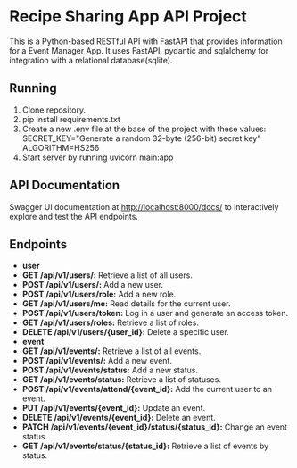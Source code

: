 # Recipe Sharing App API Project
This is a Python-based RESTful API with FastAPI that provides information for a Event Manager App.
It uses FastAPI, pydantic and sqlalchemy for integration with a relational database(sqlite).

## Running 
1. Clone repository.
2. pip install requirements.txt
3. Create a new .env file at the base of the project with these values:
	SECRET_KEY="Generate a random 32-byte (256-bit) secret key"
	ALGORITHM=HS256
4. Start server by running uvicorn main:app 

## API Documentation
Swagger UI documentation at [http://localhost:8000/docs/](http://localhost:8000/docs/) to interactively explore and test the API endpoints.

## Endpoints
- **user**
- **GET /api/v1/users/:** Retrieve a list of all users.
- **POST /api/v1/users/:** Add a new user.
- **POST /api/v1/users/role:** Add a new role.
- **GET /api/v1/users/me:** Read details for the current user.
- **POST /api/v1/users/token:** Log in a user and generate an access token.
- **GET /api/v1/users/roles:** Retrieve a list of roles.
- **DELETE /api/v1/users/{user_id}:** Delete a specific user.
- **event**
- **GET /api/v1/events/:** Retrieve a list of all events.
- **POST /api/v1/events/:** Add a new event.
- **POST /api/v1/events/status:** Add a new status.
- **GET /api/v1/events/status:** Retrieve a list of statuses.
- **POST /api/v1/events/attend/{event_id}:** Add the current user to an event.
- **PUT /api/v1/events/{event_id}:** Update an event.
- **DELETE /api/v1/events/{event_id}:** Delete an event.
- **PATCH /api/v1/events/{event_id}/status/{status_id}:** Change an event status.
- **GET /api/v1/events/status/{status_id}:** Retrieve a list of events by status.